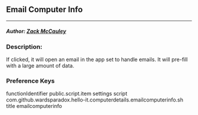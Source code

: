 ## Email Computer Info
---
##### Author: [Zack McCauley](https://www.github.com/wardsparadox)

### Description:
If clicked, it will open an email in the app set to handle emails. It will pre-fill with a large amount of data.


### Preference Keys
<dict>
    <key>functionIdentifier</key>
    <string>public.script.item</string>
    <key>settings</key>
        <dict>
            <key>script</key>
            <string>com.github.wardsparadox.hello-it.computerdetails.emailcomputerinfo.sh</string>
            <key>title</key>
            <string>emailcomputerinfo</string>
        </dict>
</dict>

